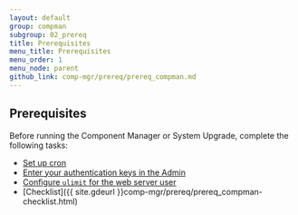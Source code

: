 ```yaml
---
layout: default
group: compman
subgroup: 02_prereq
title: Prerequisites
menu_title: Prerequisites
menu_order: 1
menu_node: parent
github_link: comp-mgr/prereq/prereq_compman.md
---
```


## Prerequisites
Before running the Component Manager or System Upgrade, complete the following tasks:

*	<a href="{{ site.gdeurl }}comp-mgr/prereq/prereq_cron.html">Set up cron</a>
*	<a href="{{ site.gdeurl }}comp-mgr/prereq/prereq_auth-token.html">Enter your authentication keys in the Admin</a>
*	<a href="{{ site.gdeurl }}comp-mgr/prereq/prereq_compman-ulimit.html">Configure `ulimit` for the web server user</a>
*	[Checklist]({{ site.gdeurl }}comp-mgr/prereq/prereq_compman-checklist.html)

<!-- <div class="bs-callout bs-callout-warning">
    <p>If you're upgrading to Magento CE or EE version 2.0.4 from an earlier version, you must perform manual tasks before you start the upgrade. For more information, see <a href="{{ site.gdeurl }}comp-mgr/upgrader/upgrade-start.html##compman-upgrade-caveat">Important information about upgrading</a>.</p>
</div> -->

